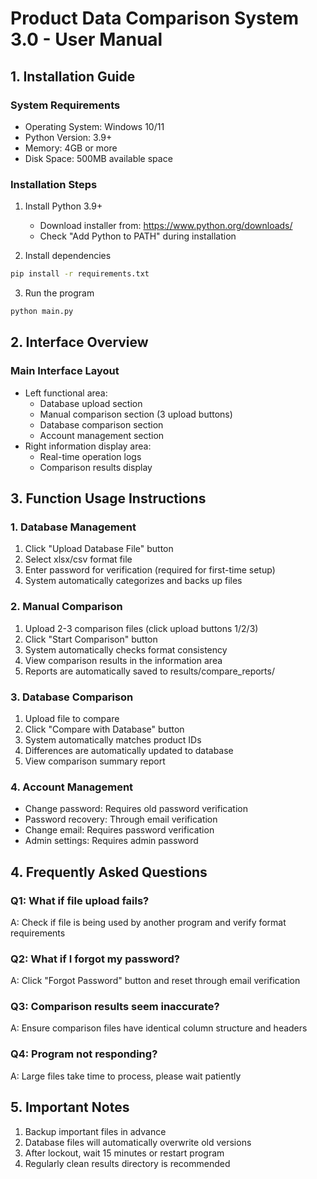 # Product Data Comparison System 3.0 - User Manual

## 1. Installation Guide

### System Requirements
- Operating System: Windows 10/11
- Python Version: 3.9+
- Memory: 4GB or more
- Disk Space: 500MB available space

### Installation Steps
1. Install Python 3.9+
   - Download installer from: https://www.python.org/downloads/
   - Check "Add Python to PATH" during installation

2. Install dependencies
```bash
pip install -r requirements.txt
```

3. Run the program
```bash
python main.py
```

## 2. Interface Overview

### Main Interface Layout
- Left functional area:
  - Database upload section
  - Manual comparison section (3 upload buttons)
  - Database comparison section
  - Account management section
- Right information display area:
  - Real-time operation logs
  - Comparison results display

## 3. Function Usage Instructions

### 1. Database Management
1. Click "Upload Database File" button
2. Select xlsx/csv format file
3. Enter password for verification (required for first-time setup)
4. System automatically categorizes and backs up files

### 2. Manual Comparison
1. Upload 2-3 comparison files (click upload buttons 1/2/3)
2. Click "Start Comparison" button
3. System automatically checks format consistency
4. View comparison results in the information area
5. Reports are automatically saved to results/compare_reports/

### 3. Database Comparison
1. Upload file to compare
2. Click "Compare with Database" button
3. System automatically matches product IDs
4. Differences are automatically updated to database
5. View comparison summary report

### 4. Account Management
- Change password: Requires old password verification
- Password recovery: Through email verification
- Change email: Requires password verification
- Admin settings: Requires admin password

## 4. Frequently Asked Questions

### Q1: What if file upload fails?
A: Check if file is being used by another program and verify format requirements

### Q2: What if I forgot my password?
A: Click "Forgot Password" button and reset through email verification

### Q3: Comparison results seem inaccurate?
A: Ensure comparison files have identical column structure and headers

### Q4: Program not responding?
A: Large files take time to process, please wait patiently

## 5. Important Notes
1. Backup important files in advance
2. Database files will automatically overwrite old versions
3. After lockout, wait 15 minutes or restart program
4. Regularly clean results directory is recommended

